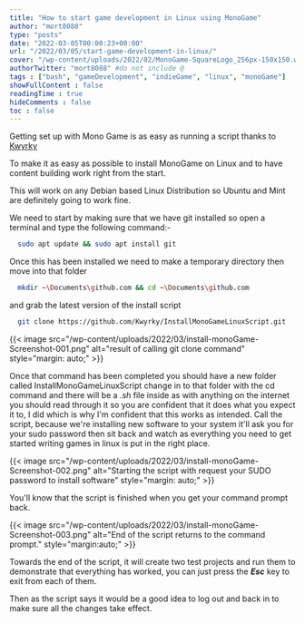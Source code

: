 ```yaml
---
title: "How to start game development in Linux using MonoGame"
author: "mort8088"
type: "posts"
date: "2022-03-05T00:00:23+00:00"
url: "/2022/03/05/start-game-development-in-linux/"
cover: "/wp-content/uploads/2022/02/MonoGame-SquareLogo_256px-150x150.webp"
authorTwitter: "mort8088" #do not include @
tags : ["bash", "gameDevelopment", "indieGame", "linux", "monoGame"]
showFullContent : false
readingTime : true
hideComments : false
toc : false
---
```


Getting set up with Mono Game is as easy as running a script thanks to [Kwyrky](https://github.com/Kwyrky)

To make it as easy as possible to install MonoGame on Linux and to have content building work right from the start.

This will work on any Debian based Linux Distribution so Ubuntu and Mint are definitely going to work fine.

We need to start by making sure that we have git installed so open a terminal and type the following command:-

```Bash
  sudo apt update && sudo apt install git
```

Once this has been installed we need to make a temporary directory then move into that folder

```Bash
  mkdir ~\Documents\github.com && cd ~\Documents\github.com
```

and grab the latest version of the install script

```Bash
  git clone https://github.com/Kwyrky/InstallMonoGameLinuxScript.git
```

{{< image src="/wp-content/uploads/2022/03/install-monoGame-Screenshot-001.png" alt="result of calling git clone command" style="margin: auto;" >}}

Once that command has been completed you should have a new folder called InstallMonoGameLinuxScript change in to that folder with the cd command and there will be a _.sh_ file inside as with anything on the internet you should read through it so you are confident that it does what you expect it to, I did which is why I'm confident that this works as intended. Call the script, because we're installing new software to your system it'll ask you for your sudo password then sit back and watch as everything you need to get started writing games in linux is put in the right place.

{{< image src="/wp-content/uploads/2022/03/install-monoGame-Screenshot-002.png" alt="Starting the script with request your SUDO password to install software" style="margin: auto;" >}}

You'll know that the script is finished when you get your command prompt back.

{{< image src="/wp-content/uploads/2022/03/install-monoGame-Screenshot-003.png" alt="End of the script returns to the command prompt." style="margin:auto;" >}}

Towards the end of the script, it will create two test projects and run them to demonstrate that everything has worked, you can just press the _**Esc**_ key to exit from each of them.

Then as the script says it would be a good idea to log out and back in to make sure all the changes take effect.
